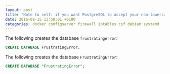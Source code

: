 ```yaml
---
layout: post
title: "Note to self: if you want PostgreSQL to accept your non-lowercase database name, enclosure its name with quotes"
date: 2016-08-15 13:50:01 +0100
categories: docker configserver firewall iptables csf debian systemd
---
```


The following creates the database `frustratingerror`:

```sql
CREATE DATABASE FrustratingError;
```

The following creates the database `FrustratingError`:

```sql
CREATE DATABASE "FrustratingError";
```
